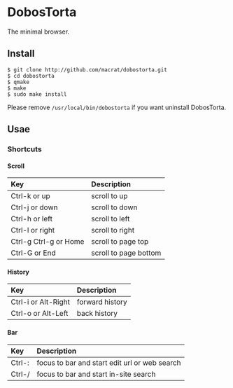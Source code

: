DobosTorta
==========

The minimal browser.

## Install
```
$ git clone http://github.com/macrat/dobostorta.git
$ cd dobostorta
$ qmake
$ make
$ sudo make install
```

Please remove `/usr/local/bin/dobostorta` if you want uninstall DobosTorta.

## Usae
### Shortcuts
#### Scroll
|Key                  |Description          |
|:--------------------|:--------------------|
|Ctrl-k or up         |scroll to up         |
|Ctrl-j or down       |scroll to down       |
|Ctrl-h or left       |scroll to left       |
|Ctrl-l or right      |scroll to right      |
|Ctrl-g Ctrl-g or Home|scroll to page top   |
|Ctrl-G or End        |scroll to page bottom|

#### History
|Key                |Description    |
|:------------------|:--------------|
|Ctrl-i or Alt-Right|forward history|
|Ctrl-o or Alt-Left |back history   |

#### Bar
|Key   |Description                                  |
|:-----|:--------------------------------------------|
|Ctrl-:|focus to bar and start edit url or web search|
|Ctrl-/|focus to bar and start in-site search        |
